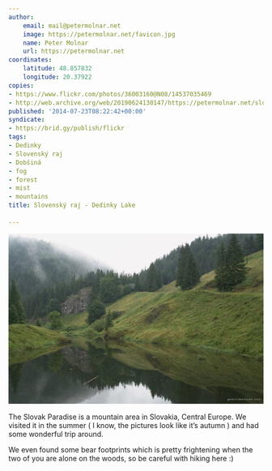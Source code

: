 ```yaml
---
author:
    email: mail@petermolnar.net
    image: https://petermolnar.net/favicon.jpg
    name: Peter Molnar
    url: https://petermolnar.net
coordinates:
    latitude: 48.857832
    longitude: 20.37922
copies:
- https://www.flickr.com/photos/36003160@N08/14537035469
- http://web.archive.org/web/20190624130147/https://petermolnar.net/slovensky-raj-slovak-paradise-dedinky-lake-dobsinska-masa/
published: '2014-07-23T08:22:42+00:00'
syndicate:
- https://brid.gy/publish/flickr
tags:
- Dedinky
- Slovenský raj
- Dobšiná
- fog
- forest
- mist
- mountains
title: Slovenský raj - Dedinky Lake

---
```


![](slovensky-raj-slovak-paradise-dedinky-lake-dobsinska-masa.jpg)

The Slovak Paradise is a mountain area in Slovakia, Central Europe. We
visited it in the summer ( I know, the pictures look like it’s autumn )
and had some wonderful trip around.

We even found some bear footprints which is pretty frightening when the
two of you are alone on the woods, so be careful with hiking here :)